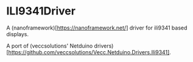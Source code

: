 # ILI9341Driver

A (nanoframework)[https://nanoframework.net/] driver for ili9341 based displays. 

A port of (veccsolutions' Netduino drivers)[https://github.com/veccsolutions/Vecc.Netduino.Drivers.Ili9341].
